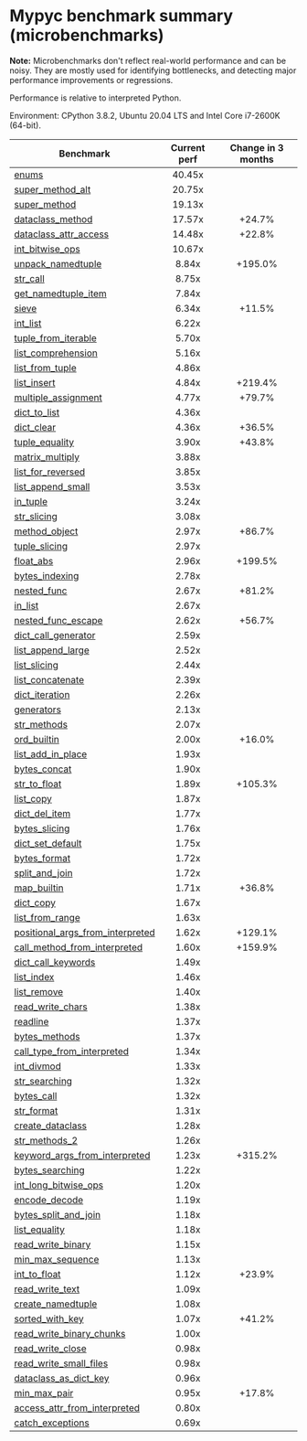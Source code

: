 # Mypyc benchmark summary (microbenchmarks)

**Note:** Microbenchmarks don't reflect real-world performance and can be noisy.
           They are mostly used for identifying bottlenecks, and detecting major performance
           improvements or regressions.

Performance is relative to interpreted Python.

Environment: CPython 3.8.2, Ubuntu 20.04 LTS and Intel Core i7-2600K (64-bit).

| Benchmark | Current perf | Change in 3 months |
| --- | :---: | :---: |
| [enums](benchmarks/enums.md) | 40.45x |  |
| [super_method_alt](benchmarks/super_method_alt.md) | 20.75x |  |
| [super_method](benchmarks/super_method.md) | 19.13x |  |
| [dataclass_method](benchmarks/dataclass_method.md) | 17.57x | +24.7% |
| [dataclass_attr_access](benchmarks/dataclass_attr_access.md) | 14.48x | +22.8% |
| [int_bitwise_ops](benchmarks/int_bitwise_ops.md) | 10.67x |  |
| [unpack_namedtuple](benchmarks/unpack_namedtuple.md) | 8.84x | +195.0% |
| [str_call](benchmarks/str_call.md) | 8.75x |  |
| [get_namedtuple_item](benchmarks/get_namedtuple_item.md) | 7.84x |  |
| [sieve](benchmarks/sieve.md) | 6.34x | +11.5% |
| [int_list](benchmarks/int_list.md) | 6.22x |  |
| [tuple_from_iterable](benchmarks/tuple_from_iterable.md) | 5.70x |  |
| [list_comprehension](benchmarks/list_comprehension.md) | 5.16x |  |
| [list_from_tuple](benchmarks/list_from_tuple.md) | 4.86x |  |
| [list_insert](benchmarks/list_insert.md) | 4.84x | +219.4% |
| [multiple_assignment](benchmarks/multiple_assignment.md) | 4.77x | +79.7% |
| [dict_to_list](benchmarks/dict_to_list.md) | 4.36x |  |
| [dict_clear](benchmarks/dict_clear.md) | 4.36x | +36.5% |
| [tuple_equality](benchmarks/tuple_equality.md) | 3.90x | +43.8% |
| [matrix_multiply](benchmarks/matrix_multiply.md) | 3.88x |  |
| [list_for_reversed](benchmarks/list_for_reversed.md) | 3.85x |  |
| [list_append_small](benchmarks/list_append_small.md) | 3.53x |  |
| [in_tuple](benchmarks/in_tuple.md) | 3.24x |  |
| [str_slicing](benchmarks/str_slicing.md) | 3.08x |  |
| [method_object](benchmarks/method_object.md) | 2.97x | +86.7% |
| [tuple_slicing](benchmarks/tuple_slicing.md) | 2.97x |  |
| [float_abs](benchmarks/float_abs.md) | 2.96x | +199.5% |
| [bytes_indexing](benchmarks/bytes_indexing.md) | 2.78x |  |
| [nested_func](benchmarks/nested_func.md) | 2.67x | +81.2% |
| [in_list](benchmarks/in_list.md) | 2.67x |  |
| [nested_func_escape](benchmarks/nested_func_escape.md) | 2.62x | +56.7% |
| [dict_call_generator](benchmarks/dict_call_generator.md) | 2.59x |  |
| [list_append_large](benchmarks/list_append_large.md) | 2.52x |  |
| [list_slicing](benchmarks/list_slicing.md) | 2.44x |  |
| [list_concatenate](benchmarks/list_concatenate.md) | 2.39x |  |
| [dict_iteration](benchmarks/dict_iteration.md) | 2.26x |  |
| [generators](benchmarks/generators.md) | 2.13x |  |
| [str_methods](benchmarks/str_methods.md) | 2.07x |  |
| [ord_builtin](benchmarks/ord_builtin.md) | 2.00x | +16.0% |
| [list_add_in_place](benchmarks/list_add_in_place.md) | 1.93x |  |
| [bytes_concat](benchmarks/bytes_concat.md) | 1.90x |  |
| [str_to_float](benchmarks/str_to_float.md) | 1.89x | +105.3% |
| [list_copy](benchmarks/list_copy.md) | 1.87x |  |
| [dict_del_item](benchmarks/dict_del_item.md) | 1.77x |  |
| [bytes_slicing](benchmarks/bytes_slicing.md) | 1.76x |  |
| [dict_set_default](benchmarks/dict_set_default.md) | 1.75x |  |
| [bytes_format](benchmarks/bytes_format.md) | 1.72x |  |
| [split_and_join](benchmarks/split_and_join.md) | 1.72x |  |
| [map_builtin](benchmarks/map_builtin.md) | 1.71x | +36.8% |
| [dict_copy](benchmarks/dict_copy.md) | 1.67x |  |
| [list_from_range](benchmarks/list_from_range.md) | 1.63x |  |
| [positional_args_from_interpreted](benchmarks/positional_args_from_interpreted.md) | 1.62x | +129.1% |
| [call_method_from_interpreted](benchmarks/call_method_from_interpreted.md) | 1.60x | +159.9% |
| [dict_call_keywords](benchmarks/dict_call_keywords.md) | 1.49x |  |
| [list_index](benchmarks/list_index.md) | 1.46x |  |
| [list_remove](benchmarks/list_remove.md) | 1.40x |  |
| [read_write_chars](benchmarks/read_write_chars.md) | 1.38x |  |
| [readline](benchmarks/readline.md) | 1.37x |  |
| [bytes_methods](benchmarks/bytes_methods.md) | 1.37x |  |
| [call_type_from_interpreted](benchmarks/call_type_from_interpreted.md) | 1.34x |  |
| [int_divmod](benchmarks/int_divmod.md) | 1.33x |  |
| [str_searching](benchmarks/str_searching.md) | 1.32x |  |
| [bytes_call](benchmarks/bytes_call.md) | 1.32x |  |
| [str_format](benchmarks/str_format.md) | 1.31x |  |
| [create_dataclass](benchmarks/create_dataclass.md) | 1.28x |  |
| [str_methods_2](benchmarks/str_methods_2.md) | 1.26x |  |
| [keyword_args_from_interpreted](benchmarks/keyword_args_from_interpreted.md) | 1.23x | +315.2% |
| [bytes_searching](benchmarks/bytes_searching.md) | 1.22x |  |
| [int_long_bitwise_ops](benchmarks/int_long_bitwise_ops.md) | 1.20x |  |
| [encode_decode](benchmarks/encode_decode.md) | 1.19x |  |
| [bytes_split_and_join](benchmarks/bytes_split_and_join.md) | 1.18x |  |
| [list_equality](benchmarks/list_equality.md) | 1.18x |  |
| [read_write_binary](benchmarks/read_write_binary.md) | 1.15x |  |
| [min_max_sequence](benchmarks/min_max_sequence.md) | 1.13x |  |
| [int_to_float](benchmarks/int_to_float.md) | 1.12x | +23.9% |
| [read_write_text](benchmarks/read_write_text.md) | 1.09x |  |
| [create_namedtuple](benchmarks/create_namedtuple.md) | 1.08x |  |
| [sorted_with_key](benchmarks/sorted_with_key.md) | 1.07x | +41.2% |
| [read_write_binary_chunks](benchmarks/read_write_binary_chunks.md) | 1.00x |  |
| [read_write_close](benchmarks/read_write_close.md) | 0.98x |  |
| [read_write_small_files](benchmarks/read_write_small_files.md) | 0.98x |  |
| [dataclass_as_dict_key](benchmarks/dataclass_as_dict_key.md) | 0.96x |  |
| [min_max_pair](benchmarks/min_max_pair.md) | 0.95x | +17.8% |
| [access_attr_from_interpreted](benchmarks/access_attr_from_interpreted.md) | 0.80x |  |
| [catch_exceptions](benchmarks/catch_exceptions.md) | 0.69x |  |
